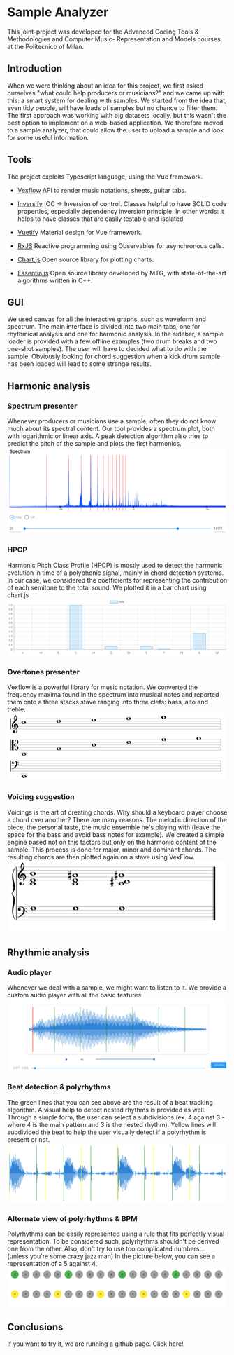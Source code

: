# Sample Analyzer

This joint-project was developed for the Advanced Coding Tools & Methodologies and Computer Music- Representation and Models courses at the Politecnico of Milan.

## Introduction

When we were thinking about an idea for this project, we first asked ourselves "what could help producers or musicians?" and we came up with this: a smart system for dealing with samples.
We started from the idea that, even tidy people, will have loads of samples but no chance to filter them. The first approach was working with big datasets locally, but this wasn't the best option to implement on a web-based application. 
We therefore moved to a sample analyzer, that could allow the user to upload a sample and look for some useful information.

## Tools

The project exploits Typescript language, using the Vue framework.

* [Vexflow](https://github.com/0xfe/vexflow) API to render music notations, sheets, guitar tabs.​

* [Inversify](https://github.com/inversify/InversifyJS) IOC -> Inversion of control. Classes helpful to have SOLID code properties, especially dependency inversion principle.​ In other words: it helps to have classes that are easily testable and isolated.​
* [Vuetify](https://vuetifyjs.com/en/)​ Material design for Vue framework​.

* [RxJS](https://rxjs-dev.firebaseapp.com/)​ Reactive programming using Observables for asynchronous calls.​

* [Chart.js](https://www.chartjs.org/)​ Open source library for plotting charts.​

* [Essentia.js](https://mtg.github.io/essentia.js/) Open source library developed by MTG, with state-of-the-art algorithms written in C++.

## GUI

We used canvas for all the interactive graphs, such as waveform and spectrum.
The main interface is divided into two main tabs, one for rhythmical analysis and one for harmonic analysis.
In the sidebar, a sample loader is provided with a few offline examples (two drum breaks and two one-shot samples).
The user will have to decided what to do with the sample. Obviously looking for chord suggestion when a kick drum sample has been loaded will lead to some strange results.

## Harmonic analysis

### Spectrum presenter

Whenever producers or musicians use a sample, often they do not know much about its spectral content. Our tool provides a spectrum plot, both with logarithmic or linear axis.
A peak detection algorithm also tries to predict the pitch of the sample and plots the first harmonics.
![spectrum](/screenshots/spectrum.png)

### HPCP

Harmonic Pitch Class Profile (HPCP) is mostly used to detect the harmonic evolution in time of a polyphonic signal, mainly in chord detection systems. In our case, we considered the coefficients for representing the contribution of each semitone to the total sound. We plotted it in a bar chart using chart.js
![hpcp](/screenshots/hpcp.png)

### Overtones presenter

Vexflow is a powerful library for music notation. We converted the frequency maxima found in the spectrum into musical notes and reported them onto a three stacks stave ranging into three clefs: bass, alto and treble.
![spectrum](/screenshots/overtones.png)

### Voicing suggestion

Voicings is the art of creating chords.
Why should a keyboard player choose a chord over another? There are many reasons. The melodic direction of the piece, the personal taste, the music ensemble he's playing with (leave the space for the bass and avoid bass notes for example).
We created a simple engine based not on this factors but only on the harmonic content of the sample. This process is done for major, minor and dominant chords.
The resulting chords are then plotted again on a stave using VexFlow.
![voicing](/screenshots/voicing.png)

## Rhythmic analysis

### Audio player

Whenever we deal with a sample, we might want to listen to it. We provide a custom audio player with all the basic features.
![audioplayer](/screenshots/audioplayer.png)

### Beat detection & polyrhythms

The green lines that you can see above are the result of a beat tracking algorithm.
A visual help to detect nested rhythms is provided as well. 
Through a simple form, the user can select a subdivisions (ex. 4 against 3 - where 4 is the main pattern and 3 is the nested rhythm).
Yellow lines will subdivided the beat to help the user visually detect if a polyrhythm is present or not.
![poly1](/screenshots/poly.png)

### Alternate view of polyrhythms & BPM

Polyrhythms can be easily represented using a rule that fits perfectly visual representation.
To be considered such, polyrhythms shouldn't be derived one from the other. Also, don't try to use too complicated numbers...
(unless you're some crazy jazz man)
In the picture below, you can see a representation of a 5 against 4.
![poly2](/screenshots/poly2.png)

## Conclusions

If you want to try it, we are running a github page. Click here!
